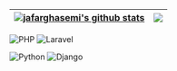 | <a href="https://github.com/jafarghasemi"><img align="center" src="https://github-readme-stats.vercel.app/api?username=jafarghasemi&show_icons=true&include_all_commits=true&theme=buefy&hide_border=true" alt="jafarghasemi's github stats" /></a> | <a href="https://github.com/jafarghasemi"><img align="center" src="https://github-readme-stats.vercel.app/api/top-langs/?username=jafarghasemi&layout=compact&theme=buefy&hide_border=true" /></a> |
| ------------- | ------------- |


![PHP](https://img.shields.io/badge/php-%23777BB4.svg?style=for-the-badge&logo=php&logoColor=white)
![Laravel](https://img.shields.io/badge/laravel-%23FF2D20.svg?style=for-the-badge&logo=laravel&logoColor=white)

![Python](https://img.shields.io/badge/python-3670A0?style=for-the-badge&logo=python&logoColor=ffdd54)
![Django](https://img.shields.io/badge/django-%23092E20.svg?style=for-the-badge&logo=django&logoColor=white)
